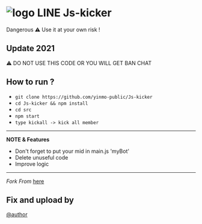 # ![logo](src/LINE.png) LINE Js-kicker

Dangerous ⚠ Use it at your own risk !

## Update 2021
⚠ DO NOT USE THIS CODE OR YOU WILL GET BAN CHAT

How to run ?
------
- `git clone https://github.com/yinmo-public/Js-kicker`
- `cd Js-kicker && npm install`
- `cd src`
- `npm start`
- `type kickall -> kick all member`

----
**NOTE & Features** 
- Don't forget to put your mid in main.js 'myBot'
- Delete unuseful code 
- Improve logic
----

*Fork From* [here](https://github.com/rnjacky777/785)

## Fix and upload by 
[@author](https://line.me/ti/p/3eamxoks_T)

